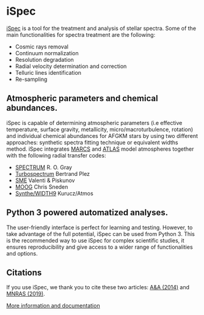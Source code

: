 
# iSpec

[iSpec](https://www.blancocuaresma.com/s/) is a tool for the treatment and analysis of stellar spectra. Some of the main functionalities for spectra treatment are the following:

- Cosmic rays removal
- Continuum normalization
- Resolution degradation
- Radial velocity determination and correction
- Telluric lines identification
- Re-sampling

## Atmospheric parameters and chemical abundances.

iSpec is capable of determining atmospheric parameters (i.e effective temperature, surface gravity, metallicity, micro/macroturbulence, rotation) and individual chemical abundances for AFGKM stars by using two different approaches: synthetic spectra fitting technique or equivalent widths method. iSpec integrates [MARCS](http://marcs.astro.uu.se) and [ATLAS](http://kurucz.harvard.edu/) model atmospheres together with the following radial transfer codes:

- [SPECTRUM](http://www.appstate.edu/~grayro/spectrum/spectrum.html) R. O. Gray
- [Turbospectrum](http://www.appstate.edu/~grayro/spectrum/spectrum.html) Bertrand Plez
- [SME](http://www.stsci.edu/~valenti/sme.html) Valenti & Piskunov
- [MOOG](http://www.as.utexas.edu/~chris/moog.html) Chris Sneden
- [Synthe/WIDTH9](http://atmos.obspm.fr) Kurucz/Atmos


## Python 3 powered automatized analyses.

The user-friendly interface is perfect for learning and testing. However, to take advantage of the full potential, iSpec can be used from Python 3. This is the recommended way to use iSpec for complex scientific studies, it ensures reproducibility and give access to a wider range of functionalities and options.


## Citations

If you use iSpec, we thank you to cite these two articles: [A&A (2014)](http://adsabs.harvard.edu/abs/2014A%26A...569A.111B) and [MNRAS (2019)](http://adsabs.harvard.edu/abs/2019arXiv190209558B).

[More information and documentation](https://www.blancocuaresma.com/s/)

